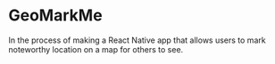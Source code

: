# GeoMarkMe
In the process of making a React Native app that allows users to mark noteworthy location on a map for others to see.
